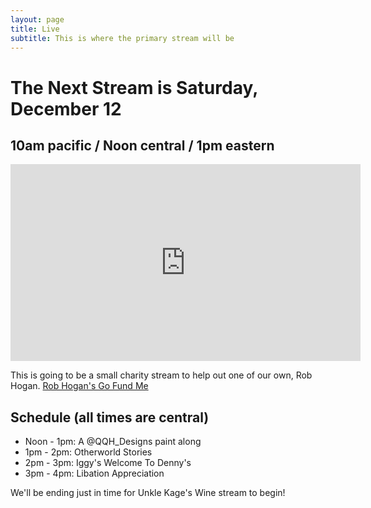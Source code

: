 ```yaml
---
layout: page
title: Live
subtitle: This is where the primary stream will be
---
```


# The Next Stream is Saturday, December 12
## 10am pacific / Noon central / 1pm eastern

<iframe width="560" height="315" src="https://www.youtube-nocookie.com/embed/LnMy3JPomYg" frameborder="0" allow="accelerometer; autoplay; clipboard-write; encrypted-media; gyroscope; picture-in-picture" allowfullscreen></iframe>

This is going to be a small charity stream to help out one of our own, Rob Hogan.
[Rob Hogan's Go Fund Me](https://www.gofundme.com/f/support-for-rob-hogan)

## Schedule (all times are central)
* Noon - 1pm: A @QQH_Designs paint along
* 1pm - 2pm: Otherworld Stories
* 2pm - 3pm: Iggy's Welcome To Denny's
* 3pm - 4pm: Libation Appreciation

We'll be ending just in time for Unkle Kage's Wine stream to begin!
